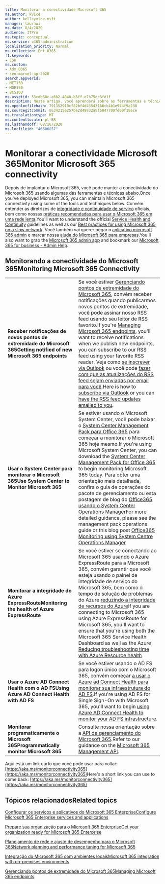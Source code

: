 ```yaml
---
title: Monitorar a conectividade Microsoft 365
ms.author: kvice
author: kelleyvice-msft
manager: laurawi
ms.date: 8/4/2020
audience: ITPro
ms.topic: conceptual
ms.service: o365-administration
localization_priority: Normal
ms.collection: Ent_O365
f1.keywords:
- CSH
ms.custom:
- Adm_O365
- seo-marvel-apr2020
search.appverid:
- MET150
- MOE150
- BCS160
ms.assetid: 53cdb60c-a6b2-4848-b3ff-e7b75dc3fd1f
description: Neste artigo, você aprenderá sobre as ferramentas e técnicas que você pode usar para monitorar e manter a conectividade do Microsoft 365.
ms.openlocfilehash: 791352910cf82bf4d43543166cb4b1e974f9a238
ms.sourcegitcommit: 8634215e257ba2d49832a8f5947700fd00f18ece
ms.translationtype: MT
ms.contentlocale: pt-BR
ms.lasthandoff: 08/10/2020
ms.locfileid: "46606857"
---
```

# <a name="monitor-microsoft-365-connectivity"></a><span data-ttu-id="b72ea-103">Monitorar a conectividade Microsoft 365</span><span class="sxs-lookup"><span data-stu-id="b72ea-103">Monitor Microsoft 365 connectivity</span></span>

<span data-ttu-id="b72ea-104">Depois de implantar o Microsoft 365, você pode manter a conectividade do Microsoft 365 usando algumas das ferramentas e técnicas abaixo.</span><span class="sxs-lookup"><span data-stu-id="b72ea-104">Once you've deployed Microsoft 365, you can maintain Microsoft 365 connectivity using some of the tools and techniques below.</span></span> <span data-ttu-id="b72ea-105">Convém entender as diretrizes de [integridade e continuidade de serviço](https://docs.microsoft.com/office365/servicedescriptions/office-365-platform-service-description/service-health-and-continuity) oficiais, bem como nossas [práticas recomendadas para usar o Microsoft 365 em uma rede lenta](https://support.office.com/article/fd16c8d2-4799-4c39-8fd7-045f06640166).</span><span class="sxs-lookup"><span data-stu-id="b72ea-105">You'll want to understand the official [Service Health and Continuity](https://docs.microsoft.com/office365/servicedescriptions/office-365-platform-service-description/service-health-and-continuity) guidelines as well as our [Best practices for using Microsoft 365 on a slow network](https://support.office.com/article/fd16c8d2-4799-4c39-8fd7-045f06640166).</span></span> <span data-ttu-id="b72ea-106">Você também vai querer pegar o [aplicativo microsoft 365 admin](https://blogs.office.com/2015/03/13/administer-on-the-go-with-the-updated-office-365-admin-app/) e marcar nossa [ajuda do Microsoft 365 para empresas](https://support.office.com/article/17d3ff3f-3601-466e-b5a1-482b31cfb791).</span><span class="sxs-lookup"><span data-stu-id="b72ea-106">You'll also want to grab the [Microsoft 365 admin app](https://blogs.office.com/2015/03/13/administer-on-the-go-with-the-updated-office-365-admin-app/) and bookmark our [Microsoft 365 for business - Admin Help](https://support.office.com/article/17d3ff3f-3601-466e-b5a1-482b31cfb791).</span></span>
  
## <a name="monitoring-microsoft-365-connectivity"></a><span data-ttu-id="b72ea-107">Monitorando a conectividade do Microsoft 365</span><span class="sxs-lookup"><span data-stu-id="b72ea-107">Monitoring Microsoft 365 Connectivity</span></span>

|||
|:-----|:-----|
|<span data-ttu-id="b72ea-108">**Receber notificações de novos pontos de extremidade do Microsoft 365**</span><span class="sxs-lookup"><span data-stu-id="b72ea-108">**Getting notified of new Microsoft 365 endpoints**</span></span> <br/> |<span data-ttu-id="b72ea-109">Se você estiver [Gerenciando pontos de extremidade do Microsoft 365](https://support.office.com/article/99cab9d4-ef59-4207-9f2b-3728eb46bf9a), convém receber notificações quando publicarmos novos pontos de extremidade, você pode assinar nosso RSS feed usando seu leitor de RSS favorito.</span><span class="sxs-lookup"><span data-stu-id="b72ea-109">If you're [Managing Microsoft 365 endpoints](https://support.office.com/article/99cab9d4-ef59-4207-9f2b-3728eb46bf9a), you'll want to receive notifications when we publish new endpoints, you can subscribe to our RSS feed using your favorite RSS reader.</span></span> <span data-ttu-id="b72ea-110">Veja como [se inscrever via Outlook](https://go.microsoft.com/fwlink/p/?LinkId=532416) ou você pode [fazer com que as atualizações do RSS feed sejam enviadas por email para você](https://go.microsoft.com/fwlink/p/?LinkId=532417).</span><span class="sxs-lookup"><span data-stu-id="b72ea-110">Here is how to [subscribe via Outlook](https://go.microsoft.com/fwlink/p/?LinkId=532416) or you can [have the RSS feed updates emailed to you](https://go.microsoft.com/fwlink/p/?LinkId=532417).</span></span>  <br/> |
|<span data-ttu-id="b72ea-111">**Usar o System Center para monitorar o Microsoft 365**</span><span class="sxs-lookup"><span data-stu-id="b72ea-111">**Use System Center to Monitor Microsoft 365**</span></span> <br/> |<span data-ttu-id="b72ea-112">Se estiver usando o Microsoft System Center, você pode baixar o [System Center Management Pack para Office 365](https://www.microsoft.com/download/details.aspx?id=43708) para começar a monitorar o Microsoft 365 hoje mesmo.</span><span class="sxs-lookup"><span data-stu-id="b72ea-112">If you're using Microsoft System Center, you can download the [System Center Management Pack for Office 365](https://www.microsoft.com/download/details.aspx?id=43708) to begin monitoring Microsoft 365 today.</span></span> <span data-ttu-id="b72ea-113">Para obter uma orientação mais detalhada, confira o guia de operações do pacote de gerenciamento ou esta postagem de blog do [Office365 usando o System Center Operations Manager](https://blogs.msdn.com/b/mvpawardprogram/archive/2015/07/08/office365-monitoring-using-system-centre-operations-manager.aspx)</span><span class="sxs-lookup"><span data-stu-id="b72ea-113">For more detailed guidance, please see the management pack operations guide or this blog post [Office365 Monitoring using System Centre Operations Manager](https://blogs.msdn.com/b/mvpawardprogram/archive/2015/07/08/office365-monitoring-using-system-centre-operations-manager.aspx)</span></span> <br/> |
|<span data-ttu-id="b72ea-114">**Monitorar a integridade do Azure ExpressRoute**</span><span class="sxs-lookup"><span data-stu-id="b72ea-114">**Monitoring the health of Azure ExpressRoute**</span></span> <br/> |<span data-ttu-id="b72ea-115">Se você estiver se conectando ao Microsoft 365 usando o Azure ExpressRoute para a Microsoft 365, convém garantir que você esteja usando o painel de integridade de serviço do Microsoft 365, bem como o tempo de solução de problemas do Azure [reduzindo a integridade de recursos do Azure](https://azure.microsoft.com/blog/reduce-troubleshooting-time-with-azure-resource-health/)</span><span class="sxs-lookup"><span data-stu-id="b72ea-115">If you are connecting to Microsoft 365 using Azure ExpressRoute for Microsoft 365, you'll want to ensure that you're using both the Microsoft 365 Service Health Dashboard as well as the Azure [Reducing troubleshooting time with Azure Resource health](https://azure.microsoft.com/blog/reduce-troubleshooting-time-with-azure-resource-health/)</span></span> <br/> |
|<span data-ttu-id="b72ea-116">**Usar o Azure AD Connect Health com o AD FS**</span><span class="sxs-lookup"><span data-stu-id="b72ea-116">**Using Azure AD Connect Health with AD FS**</span></span> <br/> |<span data-ttu-id="b72ea-117">Se você estiver usando o AD FS para logon único com o Microsoft 365, convém começar [a usar o Azure ad Connect Health para monitorar sua infraestrutura do AD FS](https://azure.microsoft.com/documentation/articles/active-directory-aadconnect-health-adfs/).</span><span class="sxs-lookup"><span data-stu-id="b72ea-117">If you're using AD FS for Single Sign-On with Microsoft 365, you'll want to begin [using Azure AD Connect Health to monitor your AD FS infrastructure](https://azure.microsoft.com/documentation/articles/active-directory-aadconnect-health-adfs/).</span></span>  <br/> |
|<span data-ttu-id="b72ea-118">**Monitorar programaticamente o Microsoft 365**</span><span class="sxs-lookup"><span data-stu-id="b72ea-118">**Programmatically monitor Microsoft 365**</span></span> <br/> |<span data-ttu-id="b72ea-119">Consulte nossa orientação sobre a [API de gerenciamento do Microsoft 365](https://docs.microsoft.com/office/office-365-management-api/office-365-management-apis-overview).</span><span class="sxs-lookup"><span data-stu-id="b72ea-119">Refer to our guidance on the [Microsoft 365 Management API](https://docs.microsoft.com/office/office-365-management-api/office-365-management-apis-overview).</span></span>  <br/> |

<span data-ttu-id="b72ea-120">Aqui está um link curto que você pode usar para voltar: [https://aka.ms/monitorconnectivity365](https://aka.ms/monitorconnectivity365)</span><span class="sxs-lookup"><span data-stu-id="b72ea-120">Here's a short link you can use to come back: [https://aka.ms/monitorconnectivity365](https://aka.ms/monitorconnectivity365)</span></span>
  
## <a name="related-topics"></a><span data-ttu-id="b72ea-121">Tópicos relacionados</span><span class="sxs-lookup"><span data-stu-id="b72ea-121">Related topics</span></span>

[<span data-ttu-id="b72ea-122">Configurar os serviços e aplicativos do Microsoft 365 Enterprise</span><span class="sxs-lookup"><span data-stu-id="b72ea-122">Configure Microsoft 365 Enterprise services and applications</span></span>](configure-services-and-applications.md)
  
[<span data-ttu-id="b72ea-123">Prepare sua organização para o Microsoft 365 Enterprise</span><span class="sxs-lookup"><span data-stu-id="b72ea-123">Get your organization ready for Microsoft 365 Enterprise</span></span>](get-your-organization-ready-for-office-365.md)
  
[<span data-ttu-id="b72ea-124">Planejamento de rede e ajuste de desempenho para o Microsoft 365</span><span class="sxs-lookup"><span data-stu-id="b72ea-124">Network planning and performance tuning for Microsoft 365</span></span>](network-planning-and-performance.md)
  
[<span data-ttu-id="b72ea-125">Integração do Microsoft 365 com ambientes locais</span><span class="sxs-lookup"><span data-stu-id="b72ea-125">Microsoft 365 integration with on-premises environments</span></span>](office-365-integration.md)
  
[<span data-ttu-id="b72ea-126">Gerenciando pontos de extremidade do Microsoft 365</span><span class="sxs-lookup"><span data-stu-id="b72ea-126">Managing Microsoft 365 endpoints</span></span>](managing-office-365-endpoints.md)
